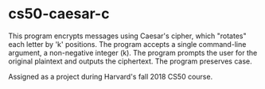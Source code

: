 # cs50-caesar-c
This program encrypts messages using Caesar's cipher, which "rotates" each letter by 'k' positions. The program accepts a single command-line argument, a non-negative integer (k). The program prompts the user for the original plaintext and outputs the ciphertext. The program preserves case.

Assigned as a project during Harvard's fall 2018 CS50 course.
